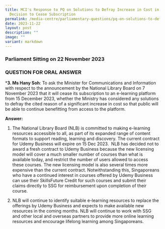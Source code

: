 ```yaml
---
title: MCI's Response to PQ on Solutions to Defray Increase in Cost in NLB's
  Decision to Cease Subscription
permalink: /media-centre/parliamentary-questions/pq-on-solutions-to-defray-increase-in-cost-in-nlb-decision/
date: 2023-11-22
layout: post
description: ""
image: ""
variant: markdown
---
```

### Parliament Sitting on 22 November 2023

### QUESTION FOR ORAL ANSWER

***3. Ms Hany Soh**: To ask the Minister for Communications and Information with respect to the announcement by the National Library Board on 7 November 2023 that it will cease its subscription to an e-learning platform from 15 December 2023, whether the Ministry has considered any solutions to defray the cited reason of a significant increase in cost so that public will be able to continue benefitting from access to the platform.

**Answer:**

1. The National Library Board (NLB) is committed to making e-learning resources accessible to all, as part of its expanded range of content formats to support reading, learning and discovery. The current contract for Udemy Business will expire on 15 Dec 2023.  NLB has decided not to award a fresh contract to Udemy Business because the new licensing model will cover a much smaller number of courses than what is available today, and restrict the number of users allowed to access these courses. The new licensing model is also several times more expensive than the current contract. Notwithstanding this, Singaporeans who have a continued interest in courses offered by Udemy Business can use their SkillsFuture Credit for such courses and submit their claims directly to SSG for reimbursement upon completion of their course. 

2. NLB will continue to identify suitable e-learning resources to replace the offerings by Udemy Business and expects to make available new resources in the coming months. NLB will continue to work with SSG and other local and overseas partners to provide more online learning resources and encourage lifelong learning among Singaporeans.